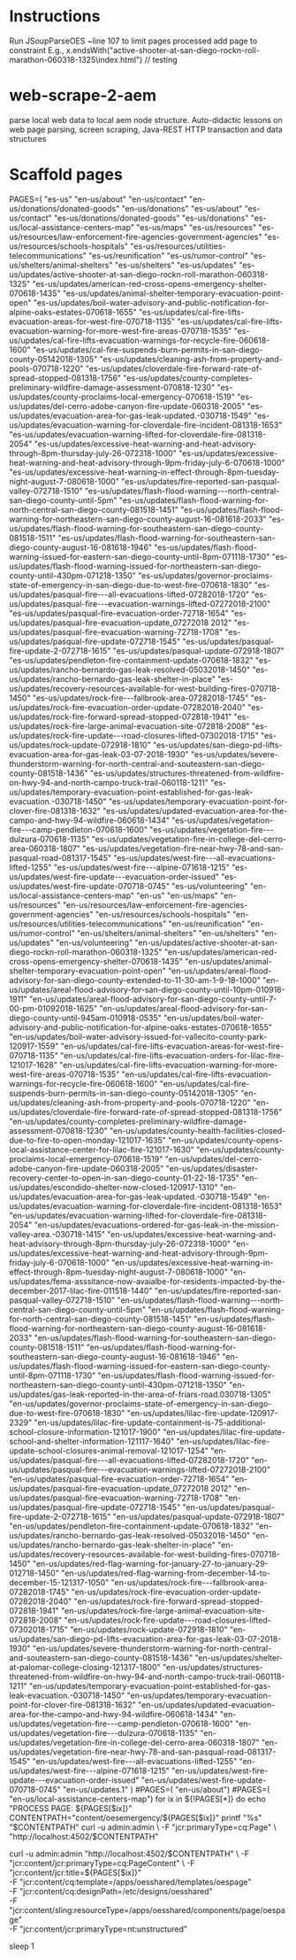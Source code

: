 # Instructions
Run JSoupParseOES
~line 107 to limit pages processed 
add page to constraint
E.g., 
 x.endsWith("active-shooter-at-san-diego-rockn-roll-marathon-060318-1325\\index.html") // testing
 
 
# web-scrape-2-aem
parse local web data to local aem node structure. Auto-didactic lessons on web page parsing, screen scraping, Java-REST HTTP transaction and data structures

# Scaffold pages
PAGES=( "es-us" "en-us/about" "en-us/contact" "en-us/donations/donated-goods" "en-us/donations" "es-us/about" "es-us/contact" "es-us/donations/donated-goods" "es-us/donations" "es-us/local-assistance-centers-map" "es-us/maps" "es-us/resources" "es-us/resources/law-enforcement-fire-agencies-government-agencies" "es-us/resources/schools-hospitals" "es-us/resources/utilities-telecommunications" "es-us/reunification" "es-us/rumor-control" "es-us/shelters/animal-shelters" "es-us/shelters" "es-us/updates" "es-us/updates/active-shooter-at-san-diego-rockn-roll-marathon-060318-1325" "es-us/updates/american-red-cross-opens-emergency-shelter-070618-1435" "es-us/updates/animal-shelter-temporary-evacuation-point-open" "es-us/updates/boil-water-advisory-and-public-notification-for-alpine-oaks-estates-070618-1655" "es-us/updates/cal-fire-lifts-evacuation-areas-for-west-fire-070718-1135" "es-us/updates/cal-fire-lifts-evacuation-warning-for-more-west-fire-areas-070718-1535" "es-us/updates/cal-fire-lifts-evacuation-warnings-for-recycle-fire-060618-1600" "es-us/updates/cal-fire-suspends-burn-permits-in-san-diego-county-05142018-1305" "es-us/updates/cleaning-ash-from-property-and-pools-070718-1220" "es-us/updates/cloverdale-fire-forward-rate-of-spread-stopped-081318-1756" "es-us/updates/county-completes-preliminary-wildfire-damage-assessment-070818-1230" "es-us/updates/county-proclaims-local-emergency-070618-1519" "es-us/updates/del-cerro-adobe-canyon-fire-update-060318-2005" "es-us/updates/evacuation-area-for-gas-leak-updated.-030718-1549" "es-us/updates/evacuation-warning-for-cloverdale-fire-incident-081318-1653" "es-us/updates/evacuation-warning-lifted-for-cloverdale-fire-081318-2054" "es-us/updates/excessive-heat-warning-and-heat-advisory-through-8pm-thursday-july-26-072318-1000" "es-us/updates/excessive-heat-warning-and-heat-advisory-through-9pm-friday-july-6-070618-1000" "es-us/updates/excessive-heat-warning-in-effect-through-8pm-tuesday-night-august-7-080618-1000" "es-us/updates/fire-reported-san-pasqual-valley-072718-1510" "es-us/updates/flash-flood-warning---north-central-san-diego-county-until-5pm" "es-us/updates/flash-flood-warning-for-north-central-san-diego-county-081518-1451" "es-us/updates/flash-flood-warning-for-northeastern-san-diego-county-august-16-081618-2033" "es-us/updates/flash-flood-warning-for-southeastern-san-diego-county-081518-1511" "es-us/updates/flash-flood-warning-for-southeastern-san-diego-county-august-16-081618-1946" "es-us/updates/flash-flood-warning-issued-for-eastern-san-diego-county-until-8pm-071118-1730" "es-us/updates/flash-flood-warning-issued-for-northeastern-san-diego-county-until-430pm-071218-1350" "es-us/updates/governor-proclaims-state-of-emergency-in-san-diego-due-to-west-fire-070618-1830" "es-us/updates/pasqual-fire---all-evacuations-lifted-07282018-1720" "es-us/updates/pasqual-fire---evacuation-warnings-lifted-07272018-2100" "es-us/updates/pasqual-fire-evacuation-order-72718-1654" "es-us/updates/pasqual-fire-evacuation-update_07272018 2012" "es-us/updates/pasqual-fire-evacuation-warning-72718-1708" "es-us/updates/pasqual-fire-update-072718-1545" "es-us/updates/pasqual-fire-update-2-072718-1615" "es-us/updates/pasqual-update-072918-1807" "es-us/updates/pendleton-fire-containment-update-070618-1832" "es-us/updates/rancho-bernardo-gas-leak-resolved-05032018-1450" "es-us/updates/rancho-bernardo-gas-leak-shelter-in-place" "es-us/updates/recovery-resources-available-for-west-building-fires-070718-1450" "es-us/updates/rock-fire---fallbrook-area-07282018-1745" "es-us/updates/rock-fire-evacuation-order-update-07282018-2040" "es-us/updates/rock-fire-forward-spread-stopped-072818-1941" "es-us/updates/rock-fire-large-animal-evacuation-site-072818-2008" "es-us/updates/rock-fire-update---road-closures-lifted-07302018-1715" "es-us/updates/rock-update-072918-1810" "es-us/updates/san-diego-pd-lifts-evacuation-area-for-gas-leak-03-07-2018-1930" "es-us/updates/severe-thunderstorm-warning-for-north-central-and-souteastern-san-diego-county-081518-1436" "es-us/updates/structures-threatened-from-wildfire-on-hwy-94-and-north-campo-truck-trail-060118-1211" "es-us/updates/temporary-evacuation-point-established-for-gas-leak-evacuation.-030718-1450" "es-us/updates/temporary-evacuation-point-for-clover-fire-081318-1632" "es-us/updates/updated-evacuation-area-for-the-campo-and-hwy-94-wildfire-060618-1434" "es-us/updates/vegetation-fire---camp-pendleton-070618-1600" "es-us/updates/vegetation-fire---dulzura-070618-1135" "es-us/updates/vegetation-fire-in-college-del-cerro-area-060318-1807" "es-us/updates/vegetation-fire-near-hwy-78-and-san-pasqual-road-081317-1545" "es-us/updates/west-fire---all-evacuations-lifted-1255" "es-us/updates/west-fire---alpine-071618-1215" "es-us/updates/west-fire-update---evacuation-order-issued" "es-us/updates/west-fire-update-070718-0745" "es-us/volunteering" "en-us/local-assistance-centers-map" "en-us" "en-us/maps" "en-us/resources" "en-us/resources/law-enforcement-fire-agencies-government-agencies" "en-us/resources/schools-hospitals" "en-us/resources/utilities-telecommunications" "en-us/reunification" "en-us/rumor-control" "en-us/shelters/animal-shelters" "en-us/shelters" "en-us/updates" "en-us/volunteering" "en-us/updates/active-shooter-at-san-diego-rockn-roll-marathon-060318-1325" "en-us/updates/american-red-cross-opens-emergency-shelter-070618-1435" "en-us/updates/animal-shelter-temporary-evacuation-point-open" "en-us/updates/areal-flood-advisory-for-san-diego-county-extended-to-11-30-am-1-9-18-1000" "en-us/updates/areal-flood-advisory-for-san-diego-county-until-10pm-010918-1911" "en-us/updates/areal-flood-advisory-for-san-diego-county-until-7-00-pm-01092018-1625" "en-us/updates/areal-flood-advisory-for-san-diego-county-until-945am-010918-0535" "en-us/updates/boil-water-advisory-and-public-notification-for-alpine-oaks-estates-070618-1655" "en-us/updates/boil-water-advisory-issued-for-vallecito-county-park-120917-1559" "en-us/updates/cal-fire-lifts-evacuation-areas-for-west-fire-070718-1135" "en-us/updates/cal-fire-lifts-evacuation-orders-for-lilac-fire-121017-1628" "en-us/updates/cal-fire-lifts-evacuation-warning-for-more-west-fire-areas-070718-1535" "en-us/updates/cal-fire-lifts-evacuation-warnings-for-recycle-fire-060618-1600" "en-us/updates/cal-fire-suspends-burn-permits-in-san-diego-county-05142018-1305" "en-us/updates/cleaning-ash-from-property-and-pools-070718-1220" "en-us/updates/cloverdale-fire-forward-rate-of-spread-stopped-081318-1756" "en-us/updates/county-completes-preliminary-wildfire-damage-assessment-070818-1230" "en-us/updates/county-health-facilities-closed-due-to-fire-to-open-monday-121017-1635" "en-us/updates/county-opens-local-assistance-center-for-lilac-fire-121017-1630" "en-us/updates/county-proclaims-local-emergency-070618-1519" "en-us/updates/del-cerro-adobe-canyon-fire-update-060318-2005" "en-us/updates/disaster-recovery-center-to-open-in-san-diego-county-01-22-18-1735" "en-us/updates/escondido-shelter-now-closed-120917-1310" "en-us/updates/evacuation-area-for-gas-leak-updated.-030718-1549" "en-us/updates/evacuation-warning-for-cloverdale-fire-incident-081318-1653" "en-us/updates/evacuation-warning-lifted-for-cloverdale-fire-081318-2054" "en-us/updates/evacuations-ordered-for-gas-leak-in-the-mission-valley-area.-030718-1415" "en-us/updates/excessive-heat-warning-and-heat-advisory-through-8pm-thursday-july-26-072318-1000" "en-us/updates/excessive-heat-warning-and-heat-advisory-through-9pm-friday-july-6-070618-1000" "en-us/updates/excessive-heat-warning-in-effect-through-8pm-tuesday-night-august-7-080618-1000" "en-us/updates/fema-asssitance-now-avaialbe-for-residents-impacted-by-the-december-2017-lilac-fire-011518-1440" "en-us/updates/fire-reported-san-pasqual-valley-072718-1510" "en-us/updates/flash-flood-warning---north-central-san-diego-county-until-5pm" "en-us/updates/flash-flood-warning-for-north-central-san-diego-county-081518-1451" "en-us/updates/flash-flood-warning-for-northeastern-san-diego-county-august-16-081618-2033" "en-us/updates/flash-flood-warning-for-southeastern-san-diego-county-081518-1511" "en-us/updates/flash-flood-warning-for-southeastern-san-diego-county-august-16-081618-1946" "en-us/updates/flash-flood-warning-issued-for-eastern-san-diego-county-until-8pm-071118-1730" "en-us/updates/flash-flood-warning-issued-for-northeastern-san-diego-county-until-430pm-071218-1350" "en-us/updates/gas-leak-reported-in-the-area-of-friars-road.030718-1305" "en-us/updates/governor-proclaims-state-of-emergency-in-san-diego-due-to-west-fire-070618-1830" "en-us/updates/lilac-fire-update-120917-2329" "en-us/updates/lilac-fire-update-containment-is-75-additional-school-closure-information-121017-1900" "en-us/updates/lilac-fire-update-school-and-shelter-information-121117-1640" "en-us/updates/lilac-fire-update-school-closures-animal-removal-121017-1254" "en-us/updates/pasqual-fire---all-evacuations-lifted-07282018-1720" "en-us/updates/pasqual-fire---evacuation-warnings-lifted-07272018-2100" "en-us/updates/pasqual-fire-evacuation-order-72718-1654" "en-us/updates/pasqual-fire-evacuation-update_07272018 2012" "en-us/updates/pasqual-fire-evacuation-warning-72718-1708" "en-us/updates/pasqual-fire-update-072718-1545" "en-us/updates/pasqual-fire-update-2-072718-1615" "en-us/updates/pasqual-update-072918-1807" "en-us/updates/pendleton-fire-containment-update-070618-1832" "en-us/updates/rancho-bernardo-gas-leak-resolved-05032018-1450" "en-us/updates/rancho-bernardo-gas-leak-shelter-in-place" "en-us/updates/recovery-resources-available-for-west-building-fires-070718-1450" "en-us/updates/red-flag-warning-for-january-27-to-january-29-012718-1450" "en-us/updates/red-flag-warning-from-december-14-to-december-15-121317-1050" "en-us/updates/rock-fire---fallbrook-area-07282018-1745" "en-us/updates/rock-fire-evacuation-order-update-07282018-2040" "en-us/updates/rock-fire-forward-spread-stopped-072818-1941" "en-us/updates/rock-fire-large-animal-evacuation-site-072818-2008" "en-us/updates/rock-fire-update---road-closures-lifted-07302018-1715" "en-us/updates/rock-update-072918-1810" "en-us/updates/san-diego-pd-lifts-evacuation-area-for-gas-leak-03-07-2018-1930" "en-us/updates/severe-thunderstorm-warning-for-north-central-and-souteastern-san-diego-county-081518-1436" "en-us/updates/shelter-at-palomar-college-closing-121317-1800" "en-us/updates/structures-threatened-from-wildfire-on-hwy-94-and-north-campo-truck-trail-060118-1211" "en-us/updates/temporary-evacuation-point-established-for-gas-leak-evacuation.-030718-1450" "en-us/updates/temporary-evacuation-point-for-clover-fire-081318-1632" "en-us/updates/updated-evacuation-area-for-the-campo-and-hwy-94-wildfire-060618-1434" "en-us/updates/vegetation-fire---camp-pendleton-070618-1600" "en-us/updates/vegetation-fire---dulzura-070618-1135" "en-us/updates/vegetation-fire-in-college-del-cerro-area-060318-1807" "en-us/updates/vegetation-fire-near-hwy-78-and-san-pasqual-road-081317-1545" "en-us/updates/west-fire---all-evacuations-lifted-1255" "en-us/updates/west-fire---alpine-071618-1215" "en-us/updates/west-fire-update---evacuation-order-issued" "en-us/updates/west-fire-update-070718-0745" "en-us/updates.1" )
#PAGES=( "en-us/about")
#PAGES=( "en-us/local-assistance-centers-map")
for ix in ${!PAGES[*]}
do
echo "PROCESS PAGE: ${PAGES[$ix]}"
CONTENTPATH="content/oesemergency/${PAGES[$ix]}"
    printf "%s" "$CONTENTPATH"
curl -u admin:admin \
 -F "jcr:primaryType=cq:Page" \
 "http://localhost:4502/$CONTENTPATH"

curl -u admin:admin "http://localhost:4502/$CONTENTPATH" \
 -F "jcr:content/jcr:primaryType=cq:PageContent" \
 -F "jcr:content/jcr:title=${PAGES[$ix]}" \
 -F "jcr:content/cq:template=/apps/oesshared/templates/oespage" \
 -F "jcr:content/cq:designPath=/etc/designs/oesshared" \
 -F "jcr:content/sling:resourceType=/apps/oesshared/components/page/oespage" \
 -F "jcr:content/jcr:primaryType=nt:unstructured"

sleep 1
